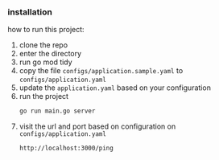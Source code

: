 ### installation

how to run this project:

1. clone the repo
2. enter the directory
3. run go mod tidy
4. copy the file `configs/application.sample.yaml` to `configs/application.yaml`
5. update the `application.yaml` based on your configuration
6. run the project
   ```zsh
   go run main.go server
   ```
7. visit the url and port based on configuration on `configs/application.yaml`
    ```zsh
   http://localhost:3000/ping
   ```